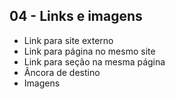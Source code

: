 ## 04 - Links e imagens

- Link para site externo
- Link para página no mesmo site
- Link para seção na mesma página
- Âncora de destino
- Imagens
